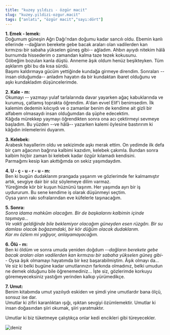 ```yaml
---
title: "kuzey yıldızı - özgür macit"
slug: "kuzey.yildizi-ozgur.macit"
tags: ["anlatı", "özgür macit","sayı:dört"]
---
```

**1. Emek - lemek:**  
Doğumum güneşin Ağrı Dağı'ndan doğumu kadar sancılı oldu. Ebemin kanlı
ellerinde --dağların berekete gebe bacak araları olan vadilerden kan
kırmızısı bir sabaha yükselen güneş gibi-- ağladım. Ahbın ayıydı nitekim
hâlâ burnumda hissederim o zamandan kalma taze tezek kokusunu.\
Göbeğim bozulan kanla düştü. Anneme âşık oldum henüz beşikteyken. Tüm
aşklarım gibi bu da kısa sürdü.\
Başımı kaldırmaya gücüm yettiğinde kundağa girmeye direndim. Sonraları
--insan olduğumda-- anladım hayatın da bir kundaktan ibaret olduğunu ve
aşkı kundakladım düşüncelerimde.

**2. Kale - m:**\
Okumayı -- yazmayı yulaf tarlalarında davar yayarken ağaç kabuklarında
ve kurumuş, çatlamış toprakta öğrendim. A'dan evvel Elif'i benimsedim.
İlk kalemim dedemin kılıcıydı ve o zamanlar benim de kendime ait gizli
bir alfabem olmasaydı insan olduğumdan da şüphe edecektim.\
Kâğıda mürekkep yaymayı öğrendikten sonra ona acı çektirmeyi sevmeye
başladım. Bu yüzden --ve hâlâ-- yazarken kalemi öylesine bastırırım ki
kâğıdın inlemelerini duyarım.

**3. Kelebek:**\
Arabesk hayallerim oldu ve sekizimde aşkı merak ettim. On yedimde ilk
defa bir çam ağacının bağrına kalbimi kazıdım, kelebek çakımla. Bundan
sonra kalbim hiçbir zaman bi kelebek kadar özgür kılamadı kendisini.\
Parmağımı kesip kan akıttığımda on sekiz yaşımdaydım.

**4. U - ç - u - r - u - m:**\
Ben ki bugün dudaklarım prangada yaşarım ve gözlerimde fer kalmamıştır
artık, sevgiye dair bir söz söylemeye dilim varmaz.\
Yüreğimde kör bir kuşun hüznünü taşırım. Her yaşımda ayrı bir iş
uydururum. Bu sene kendime iş olarak düşünmeyi seçtim.\
Oysa yarın rakı sofralarından eve küfelerle taşınacağım.

**5. Sonra:**\
*Sonra idama mahkûm olacağım. Bir de başkalarını kalbimin içinde
taşımaya...\
Ve vakti geldiğinde bile beklemiyor olacağım güneyden esen rüzgârı. Bir
su damlası olacak boğazımdaki, bir kör düğüm olacak dudaklarım.\
Kar mı özlem mi yağıyor, anlayamayacağım.*

**6. Ölü - m:**\
Ben ki öldüm ve sonra umuda yeniden doğdum --*dağların berekete gebe
bacak araları olan vadilerden kan kırmızısı bir sabaha yükselen güneş
gibi*-- Oysa âşık olmamayı hayatımda bir kez başarabilmiştim. Âşık
olmayı da...\
Ve siz ki belki bugüne kadar umutlarınızın farkında olmadınız, belki
umudun ne demek olduğunu bile öğrenemediniz... İşte siz, gözlerimde
korkuyu göremeyeceksiniz yastığım yerinden kalkıp yürümedikçe.

**7. Umut:**\
Benim kitabımda umut yazılıydı eskiden ve şimdi yine umutlardır bana
ölçü, sonsuz ise dar.\
Umutlar ki zifiri karanlıktan ışığı, ışıktan sevgiyi özümlemektir.
Umutlar ki insan doğasından şiiri okumak, şiiri yaratmaktır.

Umutlar ki biz tüketmeye çalıştıkça onlar kedi encikleri
gibi türeyecekler.

![deniz](/img/4.43.jpg)